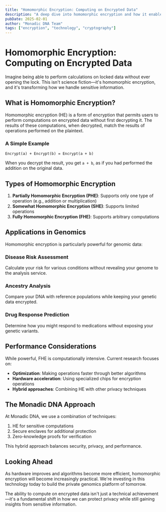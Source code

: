 ```yaml
---
title: "Homomorphic Encryption: Computing on Encrypted Data"
description: "A deep dive into homomorphic encryption and how it enables secure computation on sensitive genomic data without decryption."
pubDate: 2025-02-01
author: "Monadic DNA Team"
tags: ["encryption", "technology", "cryptography"]
---
```


# Homomorphic Encryption: Computing on Encrypted Data

Imagine being able to perform calculations on locked data without ever opening the lock. This isn't science fiction—it's homomorphic encryption, and it's transforming how we handle sensitive information.

## What is Homomorphic Encryption?

Homomorphic encryption (HE) is a form of encryption that permits users to perform computations on encrypted data without first decrypting it. The results of these computations, when decrypted, match the results of operations performed on the plaintext.

### A Simple Example

```
Encrypt(a) + Encrypt(b) = Encrypt(a + b)
```

When you decrypt the result, you get `a + b`, as if you had performed the addition on the original data.

## Types of Homomorphic Encryption

1. **Partially Homomorphic Encryption (PHE)**: Supports only one type of operation (e.g., addition or multiplication)
2. **Somewhat Homomorphic Encryption (SHE)**: Supports limited operations
3. **Fully Homomorphic Encryption (FHE)**: Supports arbitrary computations

## Applications in Genomics

Homomorphic encryption is particularly powerful for genomic data:

### Disease Risk Assessment
Calculate your risk for various conditions without revealing your genome to the analysis service.

### Ancestry Analysis
Compare your DNA with reference populations while keeping your genetic data encrypted.

### Drug Response Prediction
Determine how you might respond to medications without exposing your genetic variants.

## Performance Considerations

While powerful, FHE is computationally intensive. Current research focuses on:

- **Optimization**: Making operations faster through better algorithms
- **Hardware acceleration**: Using specialized chips for encryption operations
- **Hybrid approaches**: Combining HE with other privacy techniques

## The Monadic DNA Approach

At Monadic DNA, we use a combination of techniques:

1. HE for sensitive computations
2. Secure enclaves for additional protection
3. Zero-knowledge proofs for verification

This hybrid approach balances security, privacy, and performance.

## Looking Ahead

As hardware improves and algorithms become more efficient, homomorphic encryption will become increasingly practical. We're investing in this technology today to build the private genomics platform of tomorrow.

The ability to compute on encrypted data isn't just a technical achievement—it's a fundamental shift in how we can protect privacy while still gaining insights from sensitive information.
